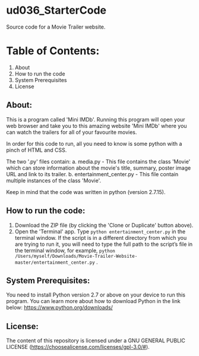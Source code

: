 # ud036_StarterCode
Source code for a Movie Trailer website.

# Table of Contents:
1. About
2. How to run the code
3. System Prerequisites
4. License

## About:

This is a program called 'Mini IMDb'. Running this program will open your web browser
and take you to this amazing website 'Mini IMDb' where you can watch the trailers for
all of your favourite movies.

In order for this code to run, all you need to know is some python with a pinch of HTML and CSS.

The two '.py' files contain:
a. media.py - This file contains the class 'Movie' which can store information about the
   movie's title, summary, poster image URL and link to its trailer.
b. entertainment_center.py - This file contain multiple instances of the class 'Movie'.

Keep in mind that the code was written in python (version 2.7.15).

## How to run the code:

1. Download the ZIP file (by clicking the 'Clone or Duplicate' button above).
2. Open the 'Terminal' app. Type `python entertainment_center.py` in the terminal window.
If the script is in a different directory from which you are trying to run it, you will need to type the full path to the script’s file in the terminal window, for example, `python /Users/myself/Downloads/Movie-Trailer-Website-master/entertainment_center.py` .

## System Prerequisites:

You need to install Python version 2.7 or above on your device to run this program.
You can learn more about how to download Python in the link below:
https://www.python.org/downloads/

## License:
   The content of this repository is licensed under a GNU GENERAL PUBLIC LICENSE (https://choosealicense.com/licenses/gpl-3.0/#).
